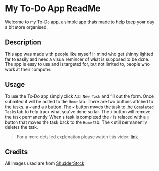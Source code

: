# My To-Do App ReadMe

Welcome to my To-Do app, a simple app thats made to help keep your day a bit more organised.

## Description

This app was made with people like myself in mind who get shinny lighted far to easily and need 
a visual reminder of what is supposed to be done. The app is easy to use and is targeted for, but 
not limited to, people who work at their computer.

## Usage

To use the To-Do app simply click `Add New Task` and fill out the form. Once submited it will be added
to the `Home` tab. There are two buttons attched to the tasks, a `✔` and a `X` button. The `✔` button
moves the task to the `Completed Tasks` tab to help track what you've done so far. The `X` button will
remove the task permanently. When a task is completed the `✔` is relaced with a `🔄` button that moves
the task back to the `Home` tab. The `X` still permanently deletes the task.

> For a more detailed explenation please watch this video: [link](https://youtu.be/XSfizF8v3Qk)

## Credits

All images used are from [ShudderStock](https://www.shutterstock.com/)